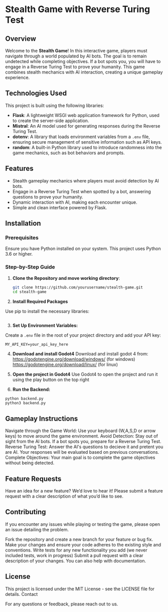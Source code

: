 # Stealth Game with Reverse Turing Test

## Overview

Welcome to the **Stealth Game**! In this interactive game, players must navigate through a world populated by AI bots. The goal is to remain undetected while completing objectives. If a bot spots you, you will have to engage in a Reverse Turing Test to prove your humanity. This game combines stealth mechanics with AI interaction, creating a unique gameplay experience.

## Technologies Used

This project is built using the following libraries:

- **Flask**: A lightweight WSGI web application framework for Python, used to create the server-side application.
- **Mistral**: An AI model used for generating responses during the Reverse Turing Test.
- **dotenv**: A library that loads environment variables from a `.env` file, ensuring secure management of sensitive information such as API keys.
- **random**: A built-in Python library used to introduce randomness into the game mechanics, such as bot behaviors and prompts.

## Features

- Stealth gameplay mechanics where players must avoid detection by AI bots.
- Engage in a Reverse Turing Test when spotted by a bot, answering questions to prove your humanity.
- Dynamic interaction with AI, making each encounter unique.
- Simple and clean interface powered by Flask.

## Installation

### Prerequisites

Ensure you have Python installed on your system. This project uses Python 3.6 or higher.

### Step-by-Step Guide

1. **Clone the Repository and move working directory**:

   ```bash
   git clone https://github.com/yourusername/stealth-game.git
   cd stealth-game

2. **Install Required Packages**

Use pip to install the necessary libraries:
```pip install Flask python-dotenv mistralai
```
3. **Set Up Environment Variables:**

Create a `.env` file in the root of your project directory and add your API key:
```
MY_API_KEY=your_api_key_here
```

4. **Download and install Godot4**
Download and install godot 4 from:
https://godotengine.org/download/windows/ (for windows)
https://godotengine.org/download/linux/ (for linux)

5. **Open the project in Godot4**
Use Godot4 to open the project and run it using the play button on the top right


7. **Run the Backend:**
```
python backend.py
python3 backend.py
```

## Gameplay Instructions

Navigate through the Game World: Use your keyboard (W,A,S,D or arrow keys) to move around the game environment.
Avoid Detection: Stay out of sight from the AI bots. If a bot spots you, prepare for a Reverse Turing Test.
Reverse Turing Test: Answer the AI's questions to decieve it and pretent you are AI. Your responses will be evaluated based on previous conversations.
Complete Objectives: Your main goal is to complete the game objectives without being detected.

## Feature Requests
Have an idea for a new feature? We’d love to hear it! Please submit a feature request with a clear description of what you’d like to see.

## Contributing

If you encounter any issues while playing or testing the game, please open an issue detailing the problem.

Fork the repository and create a new branch for your feature or bug fix.
Make your changes and ensure your code adheres to the existing style and conventions.
Write tests for any new functionality you add (we never included tests, work in progress)
Submit a pull request with a clear description of your changes.
You can also help with documentation.

## License

This project is licensed under the MIT License - see the LICENSE file for details.
Contact

For any questions or feedback, please reach out to us.
